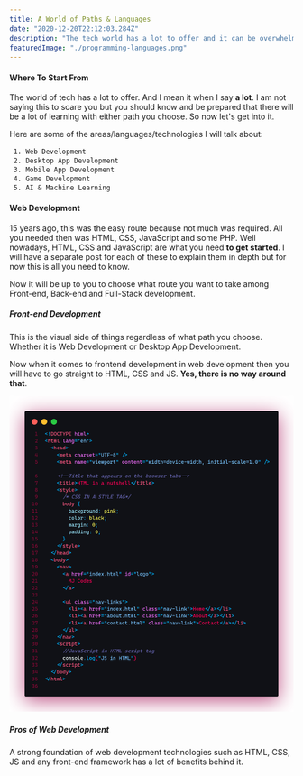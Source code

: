 ```yaml
---
title: A World of Paths & Languages
date: "2020-12-20T22:12:03.284Z"
description: "The tech world has a lot to offer and it can be overwhelming just to know where to start from. In this post I explain the different road maps you can take as well as their relevant languages."
featuredImage: "./programming-languages.png"
---
```


#### Where To Start From

The world of tech has a lot to offer. And I mean it when I say **a lot**. I am not saying this to scare you but you should know and be prepared that there will be a lot of learning with either path you choose. So now let's get into it.

Here are some of the areas/languages/technologies I will talk about:

     1. Web Development
     2. Desktop App Development
     3. Mobile App Development
     4. Game Development
     5. AI & Machine Learning

#### Web Development

15 years ago, this was the easy route because not much was required. All you needed then was HTML, CSS, JavaScript and some PHP. Well nowadays, HTML, CSS and JavaScript are what you need **to get started**. I will have a separate post for each of these to explain them in depth but for now this is all you need to know.

Now it will be up to you to choose what route you want to take among Front-end, Back-end and Full-Stack development.

##### Front-end Development

This is the visual side of things regardless of what path you choose. Whether it is Web Development or Desktop App Development.

Now when it comes to frontend development in web development then you will have to go straight to HTML, CSS and JS. **Yes, there is no way around that**.

![HTML Snippet](./html-code.png)

##### Pros of Web Development

A strong foundation of web development technologies such as HTML, CSS, JS and any front-end framework has a lot of benefits behind it.
